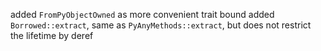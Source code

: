 added `FromPyObjectOwned` as more convenient trait bound
added `Borrowed::extract`, same as `PyAnyMethods::extract`, but does not restrict the lifetime by deref